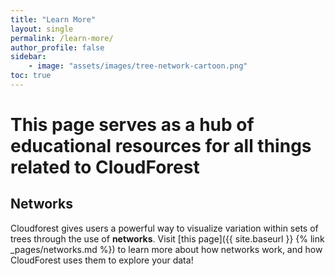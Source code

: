 ```yaml
---
title: "Learn More"
layout: single
permalink: /learn-more/
author_profile: false
sidebar:
    - image: "assets/images/tree-network-cartoon.png"
toc: true
---
```



# This page serves as a hub of educational resources for all things related to CloudForest  
  
## Networks    
Cloudforest gives users a powerful way to visualize variation within sets of trees through the use of **networks**. Visit [this page]({{ site.baseurl }} {% link _pages/networks.md %}) to learn more about how networks work, and how CloudForest uses them to explore your data!

